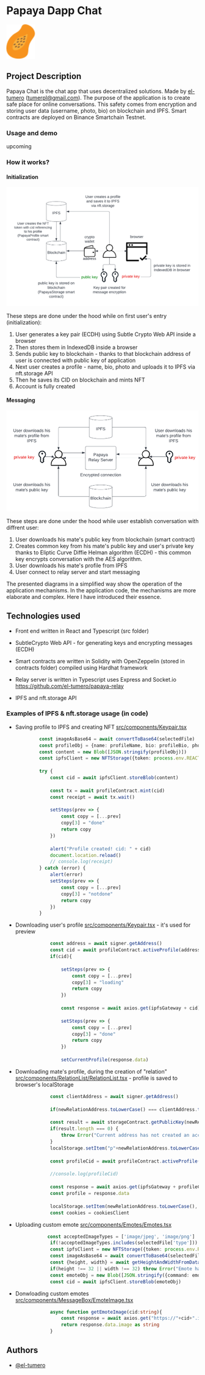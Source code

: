 # Papaya Dapp Chat

<img src="./public/favicon.svg" width=75 />
<!-- ![logo](/public/favicon.svg) -->

## Project Description

Papaya Chat is the chat app that uses decentralized solutions. Made by [el-tumero](https://github.com/el-tumero) (tumerpl@gmail.com). The purpose of the application is to create safe place for online conversations. This safety comes from encryption and storing user data (username, photo, bio) on blockchain and IPFS. Smart contracts are deployed on Binance Smartchain Testnet.

### Usage and demo

upcoming

### How it works?

#### Initialization

![init_diagram](/screenshots/init_diagram.png)

These steps are done under the hood while on first user's entry (initialization):

1. User generates a key pair (ECDH) using Subtle Crypto Web API inside a browser
2. Then stores them in IndexedDB inside a browser
3. Sends public key to blockchain - thanks to that blockchain address of user is connected with public key of application
4. Next user creates a profile - name, bio, photo and uploads it to IPFS via nft.storage API
5. Then he saves its CID on blockchain and mints NFT
6. Account is fully created

#### Messaging

![init_diagram](/screenshots/messaging_diagram.png)

These steps are done under the hood while user establish conversation with diffrent user:

1. User downloads his mate's public key from blockchain (smart contract)
2. Creates common key from his mate's public key and user's private key thanks to Eliptic Curve Diffie Helman algorithm (ECDH) - this common key encrypts conversation with the AES algorithm.
3. User downloads his mate's profile from IPFS
4. User connect to relay server and start messaging

The presented diagrams in a simplified way show the operation of the application mechanisms. In the application code, the mechanisms are more elaborate and complex. Here I have introduced their essence.

## Technologies used

- Front end written in React and Typescript (src folder)

- SubtleCrypto Web API - for generating keys and encrypting messages (ECDH)

- Smart contracts are written in Solidity with OpenZeppelin (stored in contracts folder) compiled using Hardhat framework

- Relay server is written in Typescript uses Express and Socket.io <https://github.com/el-tumero/papaya-relay>

- IPFS and nft.storage API

### Examples of IPFS & nft.storage usage (in code)

- Saving profile to IPFS and creating NFT [src/components/Keypair.tsx](/src/components/KeyPair.tsx#L125)

```ts
            const imageAsBase64 = await convertToBase64(selectedFile)
            const profileObj = {name: profileName, bio: profileBio, photo: imageAsBase64}
            const content = new Blob([JSON.stringify(profileObj)])
            const ipfsClient = new NFTStorage({token: process.env.REACT_APP_NFTSTORAGE_API_KEY})

            try {
                const cid = await ipfsClient.storeBlob(content)

                const tx = await profileContract.mint(cid)
                const receipt = await tx.wait()

                setSteps(prev => {
                    const copy = [...prev]
                    copy[3] = "done"
                    return copy
                })

                alert("Profile created! cid: " + cid)
                document.location.reload()
                // console.log(receipt) 
            } catch (error) {
                alert(error)
                setSteps(prev => {
                    const copy = [...prev]
                    copy[3] = "notdone"
                    return copy
                })
            }
```

- Downloading user's profile [src/components/Keypair.tsx](/src/components/KeyPair.tsx#L85) - it's used for preview

```ts
                const address = await signer.getAddress()
                const cid = await profileContract.activeProfile(address)
                if(cid){
                    
                    setSteps(prev => {
                        const copy = [...prev]
                        copy[3] = "loading"
                        return copy
                    })
                    
                    const response = await axios.get(ipfsGateway + cid)
                    
                    setSteps(prev => {
                        const copy = [...prev]
                        copy[3] = "done"
                        return copy
                    })

                    setCurrentProfile(response.data)
```

- Downloading mate's profile, during the creation of "relation" [src/components/RelationList/RelationList.tsx](/src/components/RelationList/RelationList.tsx#L112) - profile is saved to browser's localStorage

```ts
                const clientAddress = await signer.getAddress()

                if(newRelationAddress.toLowerCase() === clientAddress.toLowerCase()) throw Error("You can't create a relation with youself ;)") 

                const result = await storageContract.getPublicKey(newRelationAddress)
                if(result.length === 0) {
                    throw Error("Current address has not created an account on this service :(")
                }
                localStorage.setItem("p"+newRelationAddress.toLowerCase(), result)

                const profileCid = await profileContract.activeProfile(newRelationAddress)

                //console.log(profileCid)

                const response = await axios.get(ipfsGateway + profileCid)
                const profile = response.data

                localStorage.setItem(newRelationAddress.toLowerCase(), JSON.stringify(profile))
                const cookies = cookiesClient
```

- Uploading custom emote [src/components/Emotes/Emotes.tsx](/src/components/Emotes/Emotes.tsx#L74)

```ts
               const acceptedImageTypes = ['image/jpeg', 'image/png']
                if(!acceptedImageTypes.includes(selectedFile['type'])) throw Error("Unsupported image type")
                const ipfsClient = new NFTStorage({token: process.env.REACT_APP_NFTSTORAGE_API_KEY})
                const imageAsBase64 = await convertToBase64(selectedFile) as string
                const {height, width} = await getHeightAndWidthFromDataUrl(imageAsBase64)
                if(height !== 32 || width !== 32) throw Error("Emote has unsupported dimensions!")
                const emoteObj = new Blob([JSON.stringify({command: emoteCommand, image: imageAsBase64})])
                const cid = await ipfsClient.storeBlob(emoteObj)
```

- Donwloading custom emotes [src/components/MessageBox/EmoteImage.tsx](/src/components/MessageBox/EmoteImage.tsx#L4)

```ts
                async function getEmoteImage(cid:string){
                    const response = await axios.get("https://"+cid+".ipfs.nftstorage.link")
                    return response.data.image as string
                }
```

## Authors

- [@el-tumero](https://github.com/el-tumero)
